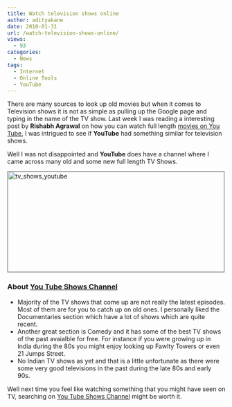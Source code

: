 ```yaml
---
title: Watch television shows online
author: adityakane
date: 2010-01-31
url: /watch-television-shows-online/
views:
  - 93
categories:
  - News
tags:
  - Internet
  - Online Tools
  - YouTube
---
```

There are many sources to look up old movies but when it comes to Television shows it is not as simple as pulling up the Google page and typing in the name of the TV show. Last week I was reading a interesting post by **Rishabh Agrawal** on how you can watch full length <a href="http://www.techylabs.com/watch-full-length-movies-free-and-legal.html" onclick="_gaq.push(['_trackEvent', 'outbound-article', 'http://www.techylabs.com/watch-full-length-movies-free-and-legal.html', 'movies on You Tube']);" >movies on You Tube</a>, I was intrigued to see if **YouTube** had something similar for television shows.

Well I was not disappointed and **YouTube** does have a channel where I came across many old and some new full length TV Shows.

<img class="alignnone size-full wp-image-19207" style="border: 1px solid grey" title="tv_shows_youtube" src="http://cdn.devilsworkshop.org/files/2010/01/tv_shows_youtube.png" alt="tv_shows_youtube" width="500" height="232" />

### About <a href="http://www.youtube.com/shows" onclick="_gaq.push(['_trackEvent', 'outbound-article', 'http://www.youtube.com/shows', 'You Tube Shows Channel']);" >You Tube Shows Channel</a>

  * Majority of the TV shows that come up are not really the latest episodes. Most of them are for you to catch up on old ones. I personally liked the Documentaries section which have a lot of shows which are quite recent.
  * Another great section is Comedy and it has some of the best TV shows of the past avaialble for free. For instance if you were growing up in India during the 80s you might enjoy looking up Fawlty Towers or even 21 Jumps Street.
  * No Indian TV shows as yet and that is a little unfortunate as there were some very good televisions in the past during the late 80s and early 90s.

Well next time you feel like watching something that you might have seen on TV, searching on <a href="http://www.youtube.com/shows" onclick="_gaq.push(['_trackEvent', 'outbound-article', 'http://www.youtube.com/shows', 'You Tube Shows Channel']);" >You Tube Shows Channel</a> might be worth it.

